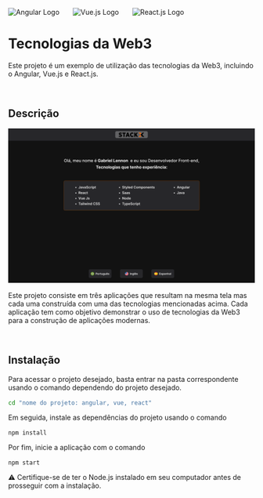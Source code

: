 <img src="https://angular.io/assets/images/logos/angular/angular.svg"
width="100"
alt="Angular Logo" >
&nbsp; &nbsp; &nbsp; 
<img src="https://upload.wikimedia.org/wikipedia/commons/9/95/Vue.js_Logo_2.svg"
width="100"
alt="Vue.js Logo" >
&nbsp; &nbsp; &nbsp; 
<img src="https://upload.wikimedia.org/wikipedia/commons/thumb/a/a7/React-icon.svg/1200px-React-icon.svg.png"
width="100"
alt="React.js Logo" >

# Tecnologias da Web3

Este projeto é um exemplo de utilização das tecnologias da 
Web3, incluindo o Angular, Vue.js e React.js.

<br>

## Descrição

<img src="./assets/layout.png" alt="Angular Logo" >

Este projeto consiste em três aplicações que resultam na mesma tela mas cada uma construída com uma das tecnologias mencionadas acima. Cada aplicação tem como objetivo demonstrar o uso de tecnologias da Web3 para a construção de aplicações modernas.

<br>

## Instalação

Para acessar o projeto desejado, basta entrar na pasta correspondente usando o comando dependendo do projeto desejado.
```bash
cd "nome do projeto: angular, vue, react"
```
 Em seguida, instale as dependências do projeto usando o comando 
 ```nodejs
 npm install
 ```
 Por fim, inicie a aplicação com o comando 
 ```
 npm start
 ```
⚠️ Certifique-se de ter o Node.js instalado em seu computador antes de prosseguir com a instalação.
